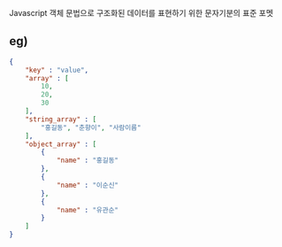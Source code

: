 Javascript 객체 문법으로 구조화된 데이터를 표현하기 위한 문자기분의 표준 포멧

## eg)
```Json
{
	"key" : "value",
	"array" : [
		10,
		20,
		30
	],
	"string_array" : [
		"홍길동", "춘향이", "사람이름"
	],
	"object_array" : [
		{
			"name" : "홍길동"
		},
		{
			"name" : "이순신"
		},
		{
			"name" : "유관순"
		}
	]
}
```